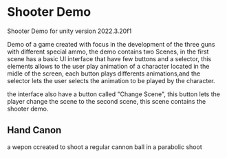 <h1>Shooter Demo</h1>
Shooter Demo for unity version 2022.3.20f1
<p>Demo of a game created with focus in the development of the three guns with different special ammo, the demo contains two Scenes, in the first scene has a basic UI interface that have few buttons and a selector, this elements allows to the user play animation of a character located in the midle of the screen, each button plays differents animations,and the selector lets the user selects the animation to be played by the character. </p>

<p>the interface also have a button called "Change Scene", this button lets the player change the scene to the second scene, this scene contains the shooter demo. </p>

<h2>Hand Canon</h2>
<p>a wepon ccreated to shoot a regular cannon ball in a parabolic shoot</p>

